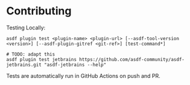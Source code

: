 # Contributing

Testing Locally:

```shell
asdf plugin test <plugin-name> <plugin-url> [--asdf-tool-version <version>] [--asdf-plugin-gitref <git-ref>] [test-command*]

# TODO: adapt this
asdf plugin test jetbrains https://github.com/asdf-community/asdf-jetbrains.git "asdf-jetbrains --help"
```

Tests are automatically run in GitHub Actions on push and PR.
